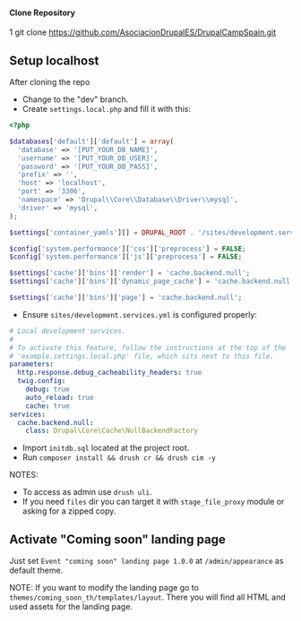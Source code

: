 #### Clone Repository
  1 git clone https://github.com/AsociacionDrupalES/DrupalCampSpain.git
## Setup localhost
After cloning the repo
- Change to the "dev" branch.
- Create `settings.local.php` and fill it with this:
```php
<?php

$databases['default']['default'] = array(
  'database' => '[PUT_YOUR_DB_NAME]',
  'username' => '[PUT_YOUR_DB_USER]',
  'password' => '[PUT_YOUR_DB_PASS]',
  'prefix' => '',
  'host' => 'localhost',
  'port' => '3306',
  'namespace' => 'Drupal\\Core\\Database\\Driver\\mysql',
  'driver' => 'mysql',
);

$settings['container_yamls'][] = DRUPAL_ROOT . '/sites/development.services.yml';

$config['system.performance']['css']['preprocess'] = FALSE;
$config['system.performance']['js']['preprocess'] = FALSE;

$settings['cache']['bins']['render'] = 'cache.backend.null';
$settings['cache']['bins']['dynamic_page_cache'] = 'cache.backend.null';

$settings['cache']['bins']['page'] = 'cache.backend.null';
```
- Ensure `sites/development.services.yml` is configured properly:
```yaml
# Local development services.
#
# To activate this feature, follow the instructions at the top of the
# 'example.settings.local.php' file, which sits next to this file.
parameters:
  http.response.debug_cacheability_headers: true
  twig.config:
    debug: true
    auto_reload: true
    cache: true
services:
  cache.backend.null:
    class: Drupal\Core\Cache\NullBackendFactory
```
- Import `initdb.sql` located at the project root.
- Run `composer install && drush cr && drush cim -y`

NOTES:
* To access as admin use `drush uli`.
* If you need `files` dir you can target it with `stage_file_proxy` module or asking for a zipped copy.


## Activate "Coming soon" landing page
Just set `Event "coming soon" landing page 1.0.0` at `/admin/appearance` as default theme.

NOTE: If you want to modify the landing page go to `themes/coming_soon_th/templates/layout`. There you will find all HTML and used assets for the landing page.
